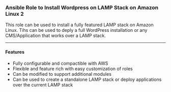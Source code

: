 ### Ansible Role to Install Wordpress on LAMP Stack on Amazon Linux 2

This role can be used to install a fully featured LAMP stack on Amazon Linux. Tihs can be used to deply a full WordPress installation or any CMS/Application that works over a LAMP stack.

---
#### Features
  - Fully configurable and compactible with AWS
  - Flexible and feature rich with easy customization of roles
  - Can be modified to support additional modules
  - Can be used to create a standalone LAMP stack or deploy applications over the current LAMP stack
